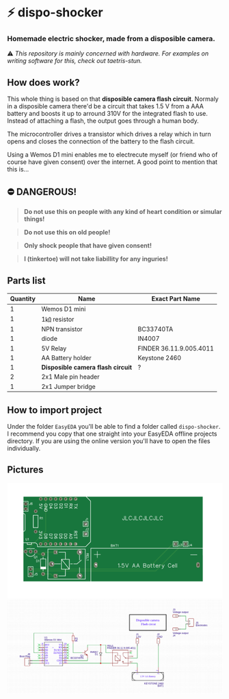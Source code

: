 # ⚡ dispo-shocker

### Homemade electric shocker, made from a disposible camera.

⚠ *This repository is mainly concerned with hardware. For examples on writing software for this, check out taetris-stun.*

## How does work?

This whole thing is based on that **disposible camera flash circuit**. Normaly in a disposible camera there'd be a circuit that takes 1.5 V from a AAA battery and boosts it up to arround 310V for the integrated flash to use. Instead of attaching a flash, the output goes through a human body.

The microcontroller drives a transistor which drives a relay which in turn opens and closes the connection of the battery to the flash circuit.

Using a Wemos D1 mini enables me to electrecute myself (or friend who of course have given consent) over the internet. A good point to mention that this is...

## ⛔ DANGEROUS!

> **Do not use this on people with any kind of heart condition or simular things!**

> **Do not use this on old people!**

> **Only shock people that have given consent!**

> **I (tinkertoe) will not take liabillity for any inguries!**

## Parts list

| Quantity | Name                                | Exact Part Name         |
| -------- | ----------------------------------- | ----------------------- |
| 1        | Wemos D1 mini                       |                         |
| 1        | 1㏀ resistor                        |                         |
| 1        | NPN transistor                      | BC33740TA               |
| 1        | diode                               | IN4007                  |
| 1        | 5V Relay                            | FINDER 36.11.9.005.4011 |
| 1        | AA Battery holder                   | Keystone 2460           |
| 1        | **Disposible camera flash circuit** | ?                       |
| 2        | 2x1 Male pin header                 |                         |
| 1        | 2x1 Jumper bridge                   |                         |

## How to import project

Under the folder `EasyEDA` you'll be able to find a folder called `dispo-shocker`. I recommend you copy that one straight into your EasyEDA offline projects directory. If you are using the online version you'll have to open the files individually.

## Pictures

![](./img/pcb_render.png)
![](./img/schematic.png)